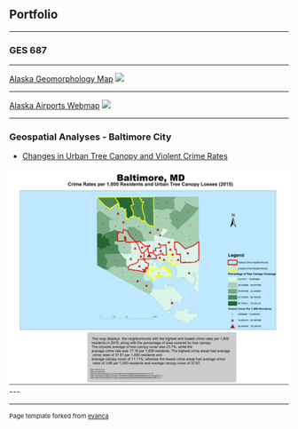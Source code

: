 ## Portfolio

---

### GES 687
---
[Alaska Geomorphology Map](/pdf/sample_presentation.pdf)
<img src="images/dummy_thumbnail.jpg?raw=true"/>

---
[Alaska Airports Webmap](file:///C:/Users/bhorl/OneDrive/Desktop/adv%20GIS/qgis2web_2021_02_01-15_41_15_749555/index.html)
<img src="images/dummy_thumbnail.jpg?raw=true"/>

---

### Geospatial Analyses - Baltimore City
- [Changes in Urban Tree Canopy and Violent Crime Rates](pdf/lab3_highestcrimerates.pdf)
<img src="images/lab3_highestcrimerates.pdf"/>
---




---
<p style="font-size:11px">Page template forked from <a href="https://github.com/evanca/quick-portfolio">evanca</a></p>
<!-- Remove above link if you don't want to attibute -->

